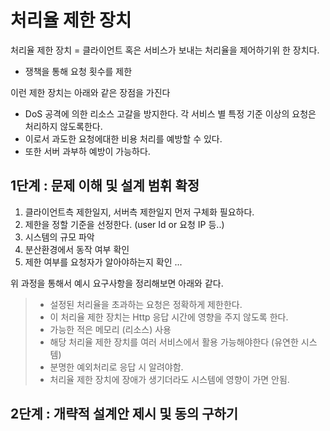# 처리율 제한 장치

처리율 제한 장치 = 클라이언트 혹은 서비스가 보내는 처리율을 제어하기위 한 장치다.

* 쟁책을 통해 요청 횟수를 제한

이런 제한 장치는 아래와 같은 장점을 가진다

* DoS 공격에 의한 리소스 고갈을 방지한다. 각 서비스 별 특정 기준 이상의 요청은 처리하지 않도록한다.
* 이로서 과도한 요청에대한 비용 처리를 예방할 수 있다.
* 또한 서버 과부하 예방이 가능하다.

## 1단계 : 문제 이해 및 설계 범휘 확정

1. 클라이언트측 제한일지, 서버측 제한일지 먼저 구체화 필요하다.
2. 제한을 정할 기준을 선정한다. (user Id or 요청 IP 등..)
3. 시스템의 규모 파악
4. 분산환경에서 동작 여부 확인
5. 제한 여부를 요청자가 알아야하는지 확인
...

위 과정을 통해서 예시 요구사항을 정리해보면 아래와 같다.

> * 설정된 처리율을 초과하는 요청은 정확하게 제한한다.
> * 이 처리율 제한 장치는 Http 응답 시간에 영향을 주지 않도록 한다.
> * 가능한 적은 메모리 (리소스) 사용
> * 해당 처리율 제한 장치를 여러 서비스에서 활용 가능해야한다 (유연한 시스템)
> * 분명한 예외처리로 응답 시 알려야함.
> * 처리율 제한 장치에 장애가 생기더라도 시스템에 영향이 가면 안됨.

## 2단계 : 개략적 설계안 제시 및 동의 구하기


